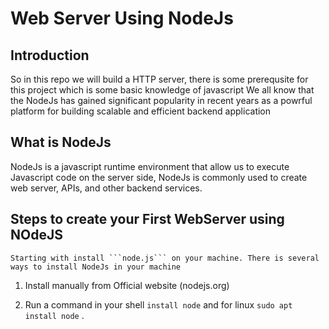 # Web Server Using NodeJs
## Introduction
   So in this repo we will build a HTTP server, there is some prerequsite for this project which is some basic knowledge of javascript
   We all know that the NodeJs has gained significant popularity in recent years as a powrful platform for building scalable and efficient backend application

## What is NodeJs
   NodeJs is a javascript runtime environment that allow us to execute Javascript code on the server side, NodeJs is commonly used to create web server, APIs, and other backend services.

## Steps to create your First WebServer using NOdeJS
    Starting with install ```node.js``` on your machine. There is several ways to install NodeJs in your machine 

1.  Install manually from Official website (nodejs.org)

2.  Run a command in your shell ```install node``` and for linux ```sudo apt install node``` .



